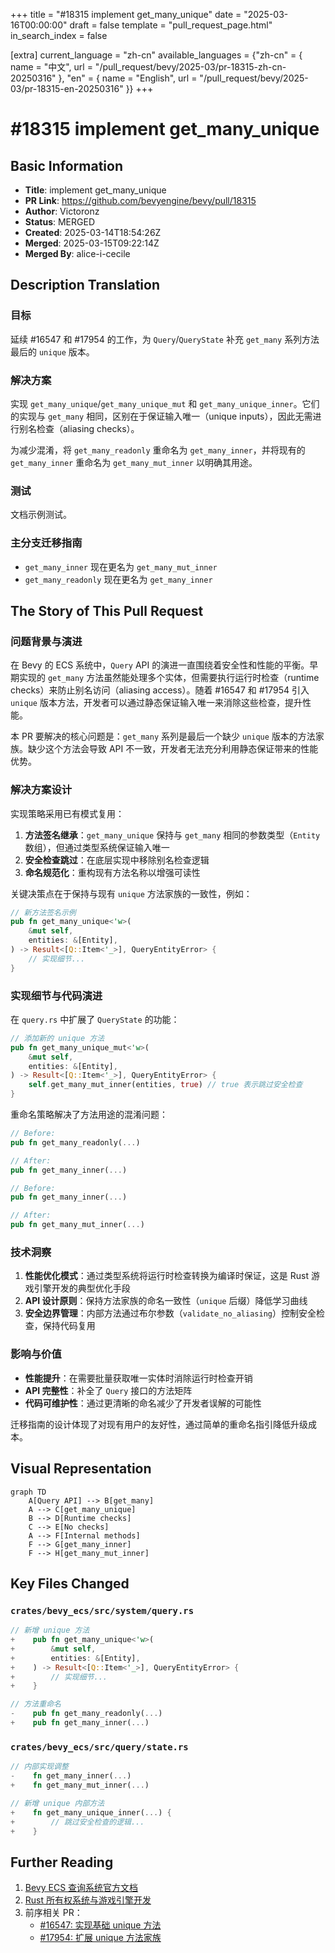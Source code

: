 +++
title = "#18315 implement get_many_unique"
date = "2025-03-16T00:00:00"
draft = false
template = "pull_request_page.html"
in_search_index = false

[extra]
current_language = "zh-cn"
available_languages = {"zh-cn" = { name = "中文", url = "/pull_request/bevy/2025-03/pr-18315-zh-cn-20250316" }, "en" = { name = "English", url = "/pull_request/bevy/2025-03/pr-18315-en-20250316" }}
+++

# #18315 implement get_many_unique

## Basic Information
- **Title**: implement get_many_unique
- **PR Link**: https://github.com/bevyengine/bevy/pull/18315
- **Author**: Victoronz
- **Status**: MERGED
- **Created**: 2025-03-14T18:54:26Z
- **Merged**: 2025-03-15T09:22:14Z
- **Merged By**: alice-i-cecile

## Description Translation
### 目标
延续 #16547 和 #17954 的工作，为 `Query`/`QueryState` 补充 `get_many` 系列方法最后的 `unique` 版本。

### 解决方案
实现 `get_many_unique`/`get_many_unique_mut` 和 `get_many_unique_inner`。它们的实现与 `get_many` 相同，区别在于保证输入唯一（unique inputs），因此无需进行别名检查（aliasing checks）。

为减少混淆，将 `get_many_readonly` 重命名为 `get_many_inner`，并将现有的 `get_many_inner` 重命名为 `get_many_mut_inner` 以明确其用途。

### 测试
文档示例测试。

### 主分支迁移指南
- `get_many_inner` 现在更名为 `get_many_mut_inner`
- `get_many_readonly` 现在更名为 `get_many_inner`

## The Story of This Pull Request

### 问题背景与演进
在 Bevy 的 ECS 系统中，`Query` API 的演进一直围绕着安全性和性能的平衡。早期实现的 `get_many` 方法虽然能处理多个实体，但需要执行运行时检查（runtime checks）来防止别名访问（aliasing access）。随着 #16547 和 #17954 引入 `unique` 版本方法，开发者可以通过静态保证输入唯一来消除这些检查，提升性能。

本 PR 要解决的核心问题是：`get_many` 系列是最后一个缺少 `unique` 版本的方法家族。缺少这个方法会导致 API 不一致，开发者无法充分利用静态保证带来的性能优势。

### 解决方案设计
实现策略采用已有模式复用：
1. **方法签名继承**：`get_many_unique` 保持与 `get_many` 相同的参数类型（`Entity` 数组），但通过类型系统保证输入唯一
2. **安全检查跳过**：在底层实现中移除别名检查逻辑
3. **命名规范化**：重构现有方法名称以增强可读性

关键决策点在于保持与现有 `unique` 方法家族的一致性，例如：
```rust
// 新方法签名示例
pub fn get_many_unique<'w>(
    &mut self,
    entities: &[Entity],
) -> Result<[Q::Item<'_>], QueryEntityError> {
    // 实现细节...
}
```

### 实现细节与代码演进
在 `query.rs` 中扩展了 `QueryState` 的功能：
```rust
// 添加新的 unique 方法
pub fn get_many_unique_mut<'w>(
    &mut self,
    entities: &[Entity],
) -> Result<[Q::Item<'_>], QueryEntityError> {
    self.get_many_mut_inner(entities, true) // true 表示跳过安全检查
}
```

重命名策略解决了方法用途的混淆问题：
```rust
// Before:
pub fn get_many_readonly(...)

// After:
pub fn get_many_inner(...)

// Before:
pub fn get_many_inner(...)

// After:
pub fn get_many_mut_inner(...)
```

### 技术洞察
1. **性能优化模式**：通过类型系统将运行时检查转换为编译时保证，这是 Rust 游戏引擎开发的典型优化手段
2. **API 设计原则**：保持方法家族的命名一致性（`unique` 后缀）降低学习曲线
3. **安全边界管理**：内部方法通过布尔参数（`validate_no_aliasing`）控制安全检查，保持代码复用

### 影响与价值
- **性能提升**：在需要批量获取唯一实体时消除运行时检查开销
- **API 完整性**：补全了 `Query` 接口的方法矩阵
- **代码可维护性**：通过更清晰的命名减少了开发者误解的可能性

迁移指南的设计体现了对现有用户的友好性，通过简单的重命名指引降低升级成本。

## Visual Representation

```mermaid
graph TD
    A[Query API] --> B[get_many]
    A --> C[get_many_unique]
    B --> D[Runtime checks]
    C --> E[No checks]
    A --> F[Internal methods]
    F --> G[get_many_inner]
    F --> H[get_many_mut_inner]
```

## Key Files Changed

### `crates/bevy_ecs/src/system/query.rs`
```rust
// 新增 unique 方法
+    pub fn get_many_unique<'w>(
+        &mut self,
+        entities: &[Entity],
+    ) -> Result<[Q::Item<'_>], QueryEntityError> {
+        // 实现细节...
+    }

// 方法重命名
-    pub fn get_many_readonly(...)
+    pub fn get_many_inner(...)
```

### `crates/bevy_ecs/src/query/state.rs`
```rust
// 内部实现调整
-    fn get_many_inner(...)
+    fn get_many_mut_inner(...)

// 新增 unique 内部方法
+    fn get_many_unique_inner(...) {
+        // 跳过安全检查的逻辑...
+    }
```

## Further Reading
1. [Bevy ECS 查询系统官方文档](https://bevyengine.org/learn/book/ecs/queries/)
2. [Rust 所有权系统与游戏引擎开发](https://rust-gamedev.github.io/patterns/intro.html)
3. 前序相关 PR：
   - [#16547: 实现基础 unique 方法](https://github.com/bevyengine/bevy/pull/16547)
   - [#17954: 扩展 unique 方法家族](https://github.com/bevyengine/bevy/pull/17954)